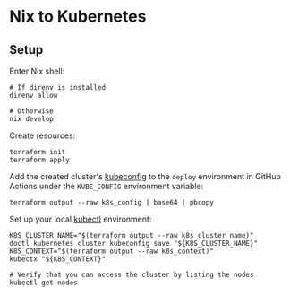 # Nix to Kubernetes

## Setup

Enter Nix shell:

```shell
# If direnv is installed
direnv allow

# Otherwise
nix develop
```

Create resources:

```shell
terraform init
terraform apply
```

Add the created cluster's [kubeconfig] to the `deploy` environment in GitHub Actions under the
`KUBE_CONFIG` environment variable:

```shell
terraform output --raw k8s_config | base64 | pbcopy
```

Set up your local [kubectl] environment:

```shell
K8S_CLUSTER_NAME="$(terraform output --raw k8s_cluster_name)"
doctl kubernetes cluster kubeconfig save "${K8S_CLUSTER_NAME}"
K8S_CONTEXT="$(terraform output --raw k8s_context)"
kubectx "${K8S_CONTEXT}"

# Verify that you can access the cluster by listing the nodes
kubectl get nodes
```

[kubeconfig]: https://kubernetes.io/docs/concepts/configuration/organize-cluster-access-kubeconfig
[kubectl]: https://kubernetes.io/docs/reference/kubectl

